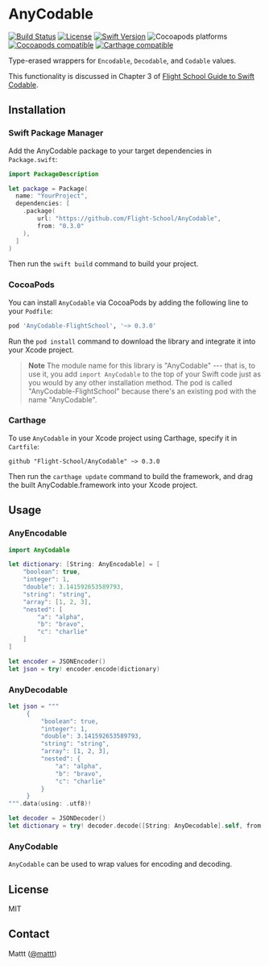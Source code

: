 # AnyCodable

[![Build Status][build status badge]][build status]
[![License][license badge]][license]
[![Swift Version][swift version badge]][swift version]
![Cocoapods platforms][cocoapods platforms badge]
[![Cocoapods compatible][cocoapods badge]][cocoapods]
[![Carthage compatible][carthage badge]][carthage]

Type-erased wrappers for `Encodable`, `Decodable`, and `Codable` values.

This functionality is discussed in Chapter 3 of
[Flight School Guide to Swift Codable](https://flight.school/books/codable).

## Installation

### Swift Package Manager

Add the AnyCodable package to your target dependencies in `Package.swift`:

```swift
import PackageDescription

let package = Package(
  name: "YourProject",
  dependencies: [
    .package(
        url: "https://github.com/Flight-School/AnyCodable",
        from: "0.3.0"
    ),
  ]
)
```

Then run the `swift build` command to build your project.

### CocoaPods

You can install `AnyCodable` via CocoaPods
by adding the following line to your `Podfile`:

```ruby
pod 'AnyCodable-FlightSchool', '~> 0.3.0'
```

Run the `pod install` command to download the library
and integrate it into your Xcode project.

> **Note**
> The module name for this library is "AnyCodable" ---
> that is, to use it, you add `import AnyCodable` to the top of your Swift code
> just as you would by any other installation method.
> The pod is called "AnyCodable-FlightSchool"
> because there's an existing pod with the name "AnyCodable".

### Carthage

To use `AnyCodable` in your Xcode project using Carthage,
specify it in `Cartfile`:

```
github "Flight-School/AnyCodable" ~> 0.3.0
```

Then run the `carthage update` command to build the framework,
and drag the built AnyCodable.framework into your Xcode project.

## Usage

### AnyEncodable

```swift
import AnyCodable

let dictionary: [String: AnyEncodable] = [
    "boolean": true,
    "integer": 1,
    "double": 3.141592653589793,
    "string": "string",
    "array": [1, 2, 3],
    "nested": [
        "a": "alpha",
        "b": "bravo",
        "c": "charlie"
    ]
]

let encoder = JSONEncoder()
let json = try! encoder.encode(dictionary)
```

### AnyDecodable

```swift
let json = """
     {
         "boolean": true,
         "integer": 1,
         "double": 3.141592653589793,
         "string": "string",
         "array": [1, 2, 3],
         "nested": {
             "a": "alpha",
             "b": "bravo",
             "c": "charlie"
         }
     }
""".data(using: .utf8)!

let decoder = JSONDecoder()
let dictionary = try! decoder.decode([String: AnyDecodable].self, from: json)
```

### AnyCodable

`AnyCodable` can be used to wrap values for encoding and decoding.

## License

MIT

## Contact

Mattt ([@mattt](https://twitter.com/mattt))

[build status]: https://travis-ci.com/Flight-School/AnyCodable
[build status badge]: https://api.travis-ci.com/Flight-School/AnyCodable.svg?branch=master
[license]: https://opensource.org/licenses/MIT
[license badge]: https://img.shields.io/cocoapods/l/AnyCodable-FlightSchool.svg
[swift version]: https://swift.org/download/
[swift version badge]: https://img.shields.io/badge/swift%20version-4.0+-orange.svg
[cocoapods platforms badge]: https://img.shields.io/cocoapods/p/AnyCodable-FlightSchool.svg
[cocoapods]: https://cocoapods.org/pods/AnyCodable-FlightSchool
[cocoapods badge]: https://img.shields.io/cocoapods/v/AnyCodable-FlightSchool.svg
[carthage]: https://github.com/Carthage/Carthage
[carthage badge]: https://img.shields.io/badge/Carthage-compatible-4BC51D.svg
